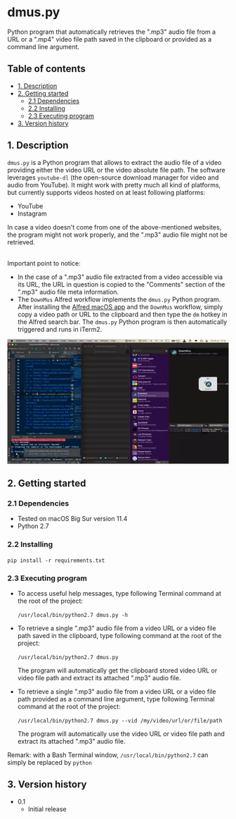 # dmus.py
Python program that automatically retrieves the ".mp3" audio file from a URL or
a ".mp4" video file path saved in the clipboard or provided as a command line
argument.

## Table of contents
* [1. Description](#1-description)
* [2. Getting started](#2-getting-started)
    * [2.1 Dependencies](#21-dependencies)
    * [2.2 Installing](#22-installing)
    * [2.3 Executing program](#23-executing-program)
* [3. Version history](#3-version-history)

<!-- toc -->

## 1. Description
`dmus.py` is a Python program that allows to extract the audio file of a video
providing either the video URL or the video absolute file path.
The software leverages `youtube-dl` (the open-source download manager for video
and audio from YouTube). It might work with pretty much all kind of platforms,
but currently supports videos hosted on at least following platforms:
- YouTube
- Instagram

In case a video doesn't come from one of the above-mentioned websites, the
program might not work properly, and the ".mp3" audio file might not be
retrieved.

\
Important point to notice:
- In the case of a ".mp3" audio file extracted from a video accessible via its
  URL, the URL in question is copied to the "Comments" section of the ".mp3"
  audio file meta information.
- The `DownMus` Alfred workflow implements the `dmus.py` Python program. After
  installing the [Alfred macOS app](https://www.alfredapp.com) and the `DownMus`
  workflow, simply copy a video path or URL to the clipboard and then type the
  `dm` hotkey in the Alfred search bar. The `dmus.py` Python program is then
  automatically triggered and runs in iTerm2.
  
<img src="dmus.gif" alt="dmus-gif" style="width: 640px;"/>

## 2. Getting started

### 2.1 Dependencies
* Tested on macOS Big Sur version 11.4
* Python 2.7

### 2.2 Installing
`pip install -r requirements.txt`

### 2.3 Executing program
- To access useful help messages, type following Terminal command at the root of
  the project:
  
  `/usr/local/bin/python2.7 dmus.py -h`


- To retrieve a single ".mp3" audio file from a video URL or a video file path
  saved in the clipboard, type following command at the root of the project:
  
  `/usr/local/bin/python2.7 dmus.py`

  The program will automatically get the clipboard stored video URL or video
  file path and extract its attached ".mp3" audio file.
  

- To retrieve a single ".mp3" audio file from a video URL or a video file path
  provided as a command line argument, type following Terminal command at the
  root of the project:
  
  `/usr/local/bin/python2.7 dmus.py --vid /my/video/url/or/file/path`

  The program will automatically use the video URL or video file path and
  extract its attached ".mp3" audio file.
 

Remark: with a Bash Terminal window, `/usr/local/bin/python2.7` can simply be
replaced by `python`

 
## 3. Version history
* 0.1
    * Initial release